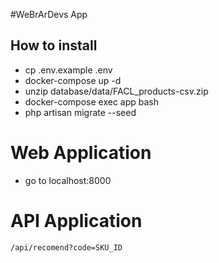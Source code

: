 #WeBrArDevs App


## How to install

- cp .env.example .env
- docker-compose up -d
- unzip database/data/FACL_products-csv.zip
- docker-compose exec app bash
- php artisan migrate --seed


# Web Application
- go to localhost:8000

# API Application

`/api/recomend?code=SKU_ID`
